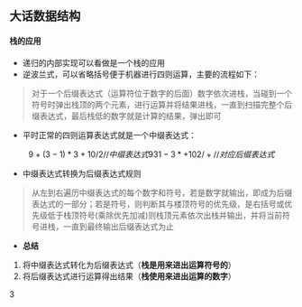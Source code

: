 ## 大话数据结构

#### 栈的应用
* 递归的内部实现可以看做是一个栈的应用
* 逆波兰式，可以省略括号便于机器进行四则运算，主要的流程如下：
> 对于一个后缀表达式（运算符位于数字的后面）数字依次进栈，当碰到一个符号时弹出栈顶的两个元素，进行运算并将结果进栈，一直到扫描完整个后缀表达式，最后栈低的数字就是计算的结果，弹出即可
* 平时正常的四则运算表达式就是一个中缀表达式：
```math
9+(3-1)*3+10/2  // 中缀表达式
9 3 1-3*+10 2/+ // 对应后缀表达式
```
* 中缀表达式转换为后缀表达式规则
> 从左到右遍历中缀表达式的每个数字和符号，若是数字就输出，即成为后缀表达式的一部分；若是符号，则判断其与楼顶符号的优先级，是右括号或优先级低于栈顶符号(乘除优先加减)则栈顶元素依次出栈并输出，并将当前符号进栈，一直到最终输出后缀表达式为止

* **总结**
1. 将中缀表达式转化为后缀表达式（**栈是用来进出运算符号的**）
2. 将后缀表达式进行运算得出结果（**栈使用来进出运算的数字**）

3 